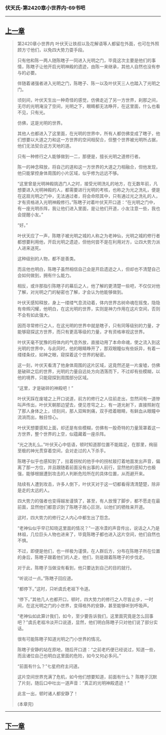 ### 伏天氏-第2420章小世界内-69书吧

--------
[上一章](./6594ee8fa51729a7a0f3a2e27edfcf25.md)
--------


>
>
>
>第2420章小世界内
>叶伏天让铁叔以及花解语等人都留在外面，也可在外照顾方寸他们，以免四大势力耍手段。
>
>只有他和陈一两人随陈瞎子一同进入光明之门，毕竟这次主要是他们的事情，陈瞎子让他开启光明神殿的遗迹，由陈一来继承，其他人自然也没有参与的必要。
>
>伴随着诸强者进入光明之门，陈瞎子、陈一以及叶伏天三人也踏入了光明之门。
>
>顷刻间，叶伏天生出一种奇怪的感觉，仿佛走近了另一方世界，刹那之间，无尽的光明淹没了空间，光明之下，眼睛都无法睁开，在这里面，什么也看不见，只有光。
>
>仿佛，这是光明的世界。
>
>其他人也都进入了这里面，在光明的世界中，所有人都仿佛变成了瞎子，他们想要以大道之力和这一方世界的空间相契合，但整个世界被光明所占据，他们无法契合这方天地的道。
>
>只有一种修行之人能够做到一二，那便是，擅长光明之道修行者。
>
>陈一的神念释放，将自己的道和这一方世界的大道之力相融合，但他发现，他只能掌控身体周围的小片区域，似乎修为远远不够。
>
>“这里曾是光明神殿挑选门人之时，接受光明洗礼的地方，在无数年前，凡想要进入光明神殿的人，都需要进行光明的考核，也称之为光之洗礼，便是在这扇光明之门中，无法通过者，将会命陨其中，只有通过光之洗礼的人，才有资格进入光明神殿修行。”陈瞎子对着叶伏天开口道：“在光明之门中，有一座光明杀阵，我让他们进入里面，是让他们开道，小友注意一些，我也会提醒小友。”
>
>“好。”
>
>叶伏天应了一声，陈瞎子被光明之城的人称之为老神仙，光明之城的修行者都想要利用他，开启光明之遗迹，但他何尝不是在利用对方，让四大势力派人进来送死。
>
>这种级别的人物，都不是善类。
>
>而且他也明白，陈瞎子虽然相信自己会是开启遗迹之人，但却也不清楚自己会如何做到，拥有什么能力。
>
>相反，或许那指引陈瞎子的幕后之人，他了解的更清楚一些吧，不仅仅对他了解，对光明之门的秘密也了解，才会认为他能够做到。
>
>叶伏天感知释放，身上一缕缕气息流动着，体内世界古树命魂在摇曳，隐隐有帝辉闪耀，他明白，在这光明的世界，实则是神力作用在这片空间，否则不会有如此强大。
>
>因而寻常修行之人，在这光明的世界中就是瞎子，只有同等级别的力量，才能够窥探这方世界，而只有更高等级的力量，才有资格审视这世界。
>
>叶伏天毫不犹豫的将体内的气息外放，直接动用了本命命魂，使之流入到这光明的世界中，与此同时，他的眼睛睁开了，那双眼瞳似有些妖异，有着一缕缕条纹，如神之眼，窥探着这个世界的秘密。
>
>这一刻，叶伏天看清了他身体周围的这片区域，这竟然还是一片废墟，仿佛是破碎之后的世界，光明的力量自远处方向洒落而下，不过却有些模糊，以他的境界，只能窥探到周围部分区域。
>
>“这里，才是破碎的神殿吧！”
>
>叶伏天踩在废墟之上开口说道，前方的修行之人往前走出，忽然间有一道惨叫声传出，叶伏天朝那边望去，便见苍穹之上，有一道光射下，直接照射在了那人身体之上，顷刻间，那人双眸刺痛，双手捂着眼睛，有鲜血从眼瞳中流淌而出，触目惊心。
>
>叶伏天想要感知上面，却还是有些模糊，仿佛有一股奇特的力量笼罩着这一方世界，整个世界的上空，似蕴藏着一座杀阵。
>
>“光之洗礼么。”叶伏天心中低语，顿时知道那位置不能踏足，在那里，绚丽至极的神光贯穿着空间，会对走过的人下杀手。
>
>陈瞎子似乎也感知到了，拄着拐杖的他手中的拐杖敲打着地面发出声音，偏离了那一方位，并且跟随着前面没有出事的人前行，显然他的感知力也极强，能够根据遭到攻击的人判断危险所在的具体位置，从而避开来。
>
>陆续有人遭到攻击，许多人倒下，叶伏天对于这一切都看得清清楚楚，除非是走的太远的人。
>
>四大势力的强者也变得越发谨慎了，甚至，有人放慢了脚步，都不愿走在最前面，显然他们都意识到了陈瞎子居心叵测，以他们的牺牲来开道。
>
>这时，四大势力的修行之人内心中都生出了怨念。
>
>“老神仙似乎早已知晓这里面的情况？”一道冷漠的声音传出，说话之人乃是林祖，几位巨头人物也进来了，毕竟陈瞎子都也进入这片空间，他们自然也不惧。
>
>不过，即便是他们，也一样极为谨慎，在人群后方，分布在陈瞎子所在位置的身后，陈瞎子跟着他们的人走，他们，则是跟着陈瞎子的步伐走。
>
>对于此，陈瞎子当做没有看到，他只要达到自己的目的就行。
>
>“听说过一点。”陈瞎子回应道。
>
>“都停下。”这时，只听虞氏老祖下令道。
>
>“停下。”其他几人也都开口，顿时，四大势力的修行之人尽皆止步，一时间，在这光明之门的小世界，变得格外的安静，甚至能够听到呼吸声。
>
>“老神仙如此算计我们，如今，至少要告诉我们，这里面究竟是怎么回事吧？”虞氏老祖冷淡开口说道，显然，他们明白陈瞎子只对他们说了部分实话。
>
>很有可能陈瞎子知道光明之门小世界的情况。
>
>陈瞎子安静的站在原地，随后开口道：“之前老朽便已经说过，知道一些，而且诸位自己也明白这里面的危险，如今又何必多问。”
>
>“前面有什么？”七星府府主问道。
>
>这片空间世界充满了危机，如今他们想要知道，前面有什么？
>陈瞎子沉默了片刻，随后口中吐出一道声音：“真正的光明神殿遗迹！”
>
>此言一出，顿时诸人都安静了！
>
>(本章完)
>
>

--------
[下一章](./406161ac1fb5b2bfaf7d516a909fcc9f.md)
--------
